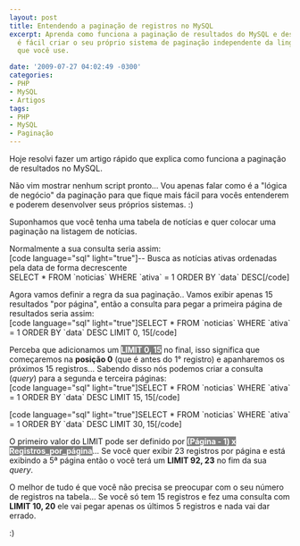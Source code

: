 ```yaml
---
layout: post
title: Entendendo a paginação de registros no MySQL
excerpt: Aprenda como funciona a paginação de resultados do MySQL e descubra como
  é fácil criar o seu próprio sistema de paginação independente da linguagem de programação
  que você use.

date: '2009-07-27 04:02:49 -0300'
categories:
- PHP
- MySQL
- Artigos
tags:
- PHP
- MySQL
- Paginação
---
```

<p>Hoje resolvi fazer um artigo rápido que explica como funciona a paginação de resultados no MySQL.</p>
<p>Não vim mostrar nenhum script pronto... Vou apenas falar como é a "lógica de negócio" da paginação para que fique mais fácil para vocês entenderem e poderem desenvolver seus próprios sistemas. :)</p>
<p>Suponhamos que você tenha uma tabela de notícias e quer colocar uma paginação na listagem de notícias.</p>
<p>Normalmente a sua consulta seria assim:<br />
[code language="sql" light="true"]-- Busca as notícias ativas ordenadas pela data de forma decrescente<br />
SELECT * FROM `noticias` WHERE `ativa` = 1 ORDER BY `data` DESC[/code]</p>
<p>Agora vamos definir a regra da sua paginação.. Vamos exibir apenas 15 resultados "por página", então a consulta para pegar a primeira página de resultados seria assim:<br />
[code language="sql" light="true"]SELECT * FROM `noticias` WHERE `ativa` = 1 ORDER BY `data` DESC LIMIT 0, 15[/code]</p>
<p>Perceba que adicionamos um <strong style="background: gray; color: white">LIMIT 0, 15</strong> no final, isso significa que começaremos na <strong>posição 0</strong> (que é antes do 1° registro) e apanharemos os próximos 15 registros... Sabendo disso nós podemos criar a consulta (<em>query</em>) para a segunda e terceira páginas:<br />
[code language="sql" light="true"]SELECT * FROM `noticias` WHERE `ativa` = 1 ORDER BY `data` DESC LIMIT 15, 15[/code]</p>
<p>[code language="sql" light="true"]SELECT * FROM `noticias` WHERE `ativa` = 1 ORDER BY `data` DESC LIMIT 30, 15[/code]</p>
<p>O primeiro valor do LIMIT pode ser definido por <strong style="background: gray; color: white">(Página - 1) x Registros_por_página</strong>... Se você quer exibir 23 registros por página e está exibindo a 5ª página então o você terá um <strong>LIMIT 92, 23</strong> no fim da sua <em>query</em>.</p>
<p>O melhor de tudo é que você não precisa se preocupar com o seu número de registros na tabela... Se você só tem 15 registros e fez uma consulta com <strong>LIMIT 10, 20</strong> ele vai pegar apenas os últimos 5 registros e nada vai dar errado.</p>
<p>:)</p>
